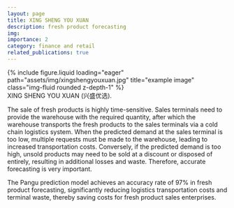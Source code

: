 ```yaml
---
layout: page
title: XING SHENG YOU XUAN
description: fresh product forecasting
img:
importance: 2
category: finance and retail
related_publications: true
---
```


<div class="row">
    <div class="col-sm mt-3 mt-md-0">
        {% include figure.liquid loading="eager" path="assets/img/xingshengyouxuan.jpg" title="example image" class="img-fluid rounded z-depth-1" %}
    </div>
</div>
<div class="caption">
    XING SHENG YOU XUAN (兴盛优选).
</div>

The sale of fresh products is highly time-sensitive. Sales terminals need to provide the warehouse with the required quantity, after which the warehouse transports the fresh products to the sales terminals via a cold chain logistics system. When the predicted demand at the sales terminal is too low, multiple requests must be made to the warehouse, leading to increased transportation costs. Conversely, if the predicted demand is too high, unsold products may need to be sold at a discount or disposed of entirely, resulting in additional losses and waste. Therefore, accurate forecasting is very important.


The Pangu prediction model achieves an accuracy rate of 97% in fresh product forecasting, significantly reducing logistics transportation costs and terminal waste, thereby saving costs for fresh product sales enterprises.

